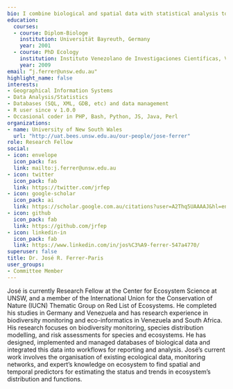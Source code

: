 ```yaml
---
bio: I combine biological and spatial data with statistical analysis to study the distribution of species, ecosystems and their threats in order to inform conservation actions
education:
  courses:
  - course: Diplom-Biologe
    institution: Universität Bayreuth, Germany
    year: 2001
  - course: PhD Ecology
    institution: Instituto Venezolano de Investigaciones Científicas, Venezuela
    year: 2009
email: “j.ferrer@unsw.edu.au"
highlight_name: false
interests:
- Geographical Information Systems
- Data Analysis/Statistics
- Databases (SQL, XML, GDB, etc) and data management
- R user since v 1.0.0
- Occasional coder in PHP, Bash, Python, JS, Java, Perl
organizations:
- name: University of New South Wales
  url: "http://uat.bees.unsw.edu.au/our-people/jose-ferrer"
role: Research Fellow
social:
- icon: envelope
  icon_pack: fas
  link: mailto:j.ferrer@unsw.edu.au
- icon: twitter
  icon_pack: fab
  link: https://twitter.com/jrfep
- icon: google-scholar
  icon_pack: ai
  link: https://scholar.google.com.au/citations?user=A2Thq5UAAAAJ&hl=en
- icon: github
  icon_pack: fab
  link: https://github.com/jrfep  
- icon: linkedin-in
  icon_pack: fab
  link: https://www.linkedin.com/in/jos%C3%A9-ferrer-547a4770/
superuser: false
title: Dr. José R. Ferrer-Paris
user_groups:
- Committee Member
---
```


José is currently Research Fellow at the Center for Ecosystem Science at UNSW, and a member of the International Union for the Conservation of Nature (IUCN) Thematic Group on Red List of Ecosystems. He completed his studies in Germany and Venezuela and has research experience in biodiversity monitoring and eco-informatics in Venezuela and South Africa. His research focuses on biodiversity monitoring, species distribution modelling, and risk assessments for species and ecosystems. He has designed, implemented and managed databases of biological data and integrated this data into workflows for reporting and analysis. José’s current work involves the organisation of existing ecological data, monitoring networks, and expert’s knowledge on ecosystem to find spatial and temporal predictors for estimating the status and trends in ecosystem’s distribution and functions. 
